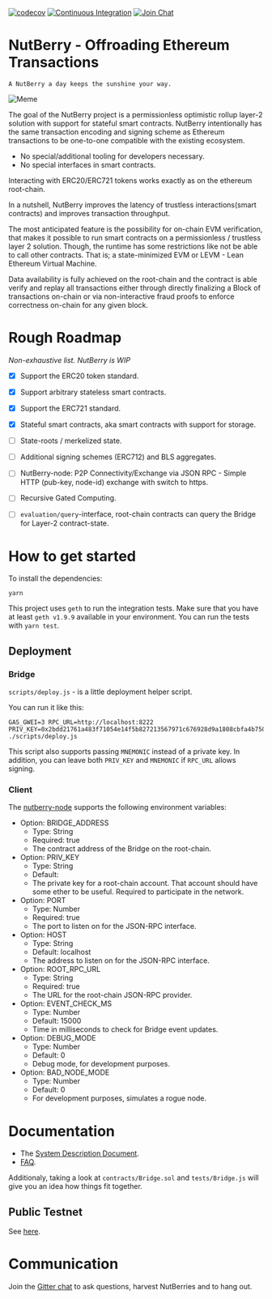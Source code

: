 [![codecov](https://codecov.io/gh/NutBerry/stack/branch/master/graph/badge.svg)](https://codecov.io/gh/NutBerry/stack)
[![Continuous Integration](https://github.com/NutBerry/stack/workflows/Continuous%20Integration/badge.svg?branch=master)](https://github.com/NutBerry/stack/actions?query=workflow%3A%22Continuous+Integration%22+branch%3Amaster)
[![Join Chat](https://badges.gitter.im/Join%20Chat.svg)](https://gitter.im/NutBerry/community)

# NutBerry - Offroading Ethereum Transactions
`A NutBerry a day keeps the sunshine your way.`

![Meme](https://nutberry.github.io/assets/minion.jpg)

The goal of the NutBerry project is a permissionless optimistic rollup layer-2 solution with support for stateful smart contracts.
NutBerry intentionally has the same transaction encoding and signing scheme as Ethereum transactions to be one-to-one compatible with the existing ecosystem.

* No special/additional tooling for developers necessary.
* No special interfaces in smart contracts.

Interacting with ERC20/ERC721 tokens works exactly as on the ethereum root-chain.

In a nutshell, NutBerry improves the latency of trustless interactions(smart contracts) and improves transaction throughput.

The most anticipated feature is the possibility for on-chain EVM verification, that makes it possible to
run smart contracts on a permissionless / trustless layer 2 solution.
Though, the runtime has some restrictions like not be able to call other contracts.
That is; a state-minimized EVM or LEVM - Lean Ethereum Virtual Machine.

Data availability is fully achieved on the root-chain and the contract is able verify and replay
all transactions either through directly finalizing a Block of transactions on-chain or via non-interactive fraud proofs to enforce correctness on-chain for any given block.

# Rough Roadmap

*Non-exhaustive list. NutBerry is WIP*

- [x] Support the ERC20 token standard.
- [x] Support arbitrary stateless smart contracts.
- [x] Support the ERC721 standard.
- [x] Stateful smart contracts, aka smart contracts with support for storage.
- [ ] State-roots / merkelized state.
- [ ] Additional signing schemes (ERC712) and BLS aggregates.
- [ ] NutBerry-node: P2P Connectivity/Exchange via JSON RPC - Simple HTTP (pub-key, node-id) exchange with switch to https.
- [ ] Recursive Gated Computing.
- [ ] `evaluation/query`-interface, root-chain contracts can query the Bridge for Layer-2 contract-state.


# How to get started

To install the dependencies:
```
yarn
```
This project uses `geth` to run the integration tests.
Make sure that you have at least `geth v1.9.9` available in your environment.
You can run the tests with `yarn test`.

## Deployment
### Bridge

`scripts/deploy.js` - is a little deployment helper script.

You can run it like this:
```
GAS_GWEI=3 RPC_URL=http://localhost:8222 PRIV_KEY=0x2bdd21761a483f71054e14f5b827213567971c676928d9a1808cbfa4b7501200 ./scripts/deploy.js
```
This script also supports passing `MNEMONIC` instead of a private key.
In addition, you can leave both `PRIV_KEY` and `MNEMONIC` if `RPC_URL` allows signing.

### Client

The [nutberry-node](nutberry-node.js) supports the following environment variables:

* Option: BRIDGE_ADDRESS
  * Type: String
  * Required: true
  * The contract address of the Bridge on the root-chain.
* Option: PRIV_KEY
  * Type: String
  * Default:
  * The private key for a root-chain account. That account should have some ether to be useful. Required to participate in the network.
* Option: PORT
  * Type: Number
  * Required: true
  * The port to listen on for the JSON-RPC interface.
* Option: HOST
  * Type: String
  * Default: localhost
  * The address to listen on for the JSON-RPC interface.
* Option: ROOT_RPC_URL
  * Type: String
  * Required: true
  * The URL for the root-chain JSON-RPC provider.
* Option: EVENT_CHECK_MS
  * Type: Number
  * Default: 15000
  * Time in milliseconds to check for Bridge event updates.
* Option: DEBUG_MODE
  * Type: Number
  * Default: 0
  * Debug mode, for development purposes.
* Option: BAD_NODE_MODE
  * Type: Number
  * Default: 0
  * For development purposes, simulates a rogue node.

# Documentation

* The [System Description Document](docs/SystemDescriptionDocument.md).
* [FAQ](docs/FAQ.md).

Additionaly, taking a look at `contracts/Bridge.sol` and `tests/Bridge.js` will give you an idea how things fit together.

## Public Testnet

See [here](docs/PublicTestnet.md).

# Communication

Join the [Gitter chat](https://gitter.im/NutBerry/community) to ask questions, harvest NutBerries and to hang out.
